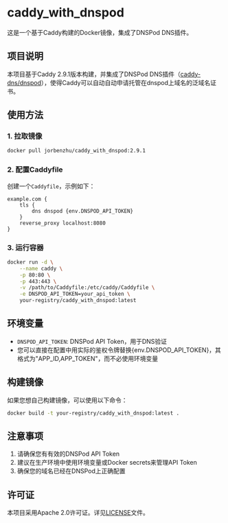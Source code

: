 # caddy_with_dnspod

这是一个基于Caddy构建的Docker镜像，集成了DNSPod DNS插件。

## 项目说明

本项目基于Caddy 2.9.1版本构建，并集成了DNSPod DNS插件（[caddy-dns/dnspod](https://github.com/caddy-dns/dnspod)），使得Caddy可以自动自动申请托管在dnspod上域名的泛域名证书。

## 使用方法

### 1. 拉取镜像

```bash
docker pull jorbenzhu/caddy_with_dnspod:2.9.1
```

### 2. 配置Caddyfile

创建一个`Caddyfile`，示例如下：

```caddyfile
example.com {
    tls {
        dns dnspod {env.DNSPOD_API_TOKEN}
    }
    reverse_proxy localhost:8080
}
```

### 3. 运行容器

```bash
docker run -d \
    --name caddy \
    -p 80:80 \
    -p 443:443 \
    -v /path/to/Caddyfile:/etc/caddy/Caddyfile \
    -e DNSPOD_API_TOKEN=your_api_token \
    your-registry/caddy_with_dnspod:latest
```

## 环境变量

- `DNSPOD_API_TOKEN`: DNSPod API Token，用于DNS验证
- 您可以直接在配置中用实际的鉴权令牌替换{env.DNSPOD_API_TOKEN}，其格式为"APP_ID,APP_TOKEN"，而不必使用环境变量

## 构建镜像

如果您想自己构建镜像，可以使用以下命令：

```bash
docker build -t your-registry/caddy_with_dnspod:latest .
```

## 注意事项

1. 请确保您有有效的DNSPod API Token
2. 建议在生产环境中使用环境变量或Docker secrets来管理API Token
3. 确保您的域名已经在DNSPod上正确配置

## 许可证

本项目采用Apache 2.0许可证。详见[LICENSE](LICENSE)文件。
